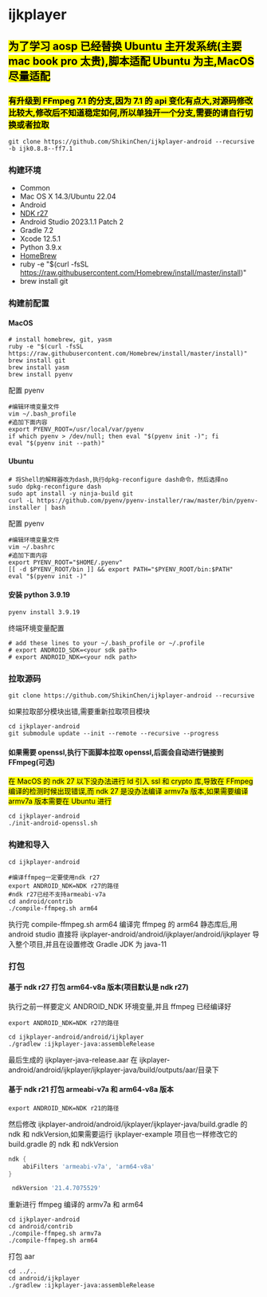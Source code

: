 # ijkplayer

## <mark>为了学习 aosp 已经替换 Ubuntu 主开发系统(主要 mac book pro 太贵),脚本适配 Ubuntu 为主,MacOS 尽量适配</mark>

### <mark>有升级到 FFmpeg 7.1 的分支,因为 7.1 的 api 变化有点大,对源码修改比较大,修改后不知道稳定如何,所以单独开一个分支,需要的请自行切换或者拉取</mark>

```shell
git clone https://github.com/ShikinChen/ijkplayer-android --recursive -b ijk0.8.8--ff7.1
```

### 构建环境

- Common
- Mac OS X 14.3/Ubuntu 22.04
- Android
- [NDK r27](https://github.com/android/ndk/wiki/Unsupported-Downloads)
- Android Studio 2023.1.1 Patch 2
- Gradle 7.2
- Xcode 12.5.1
- Python 3.9.x
- [HomeBrew](http://brew.sh)
- ruby -e "$(curl -fsSL https://raw.githubusercontent.com/Homebrew/install/master/install)"
- brew install git

### 构建前配置

#### MacOS

```shell
# install homebrew, git, yasm
ruby -e "$(curl -fsSL https://raw.githubusercontent.com/Homebrew/install/master/install)"
brew install git
brew install yasm
brew install pyenv
```

配置 pyenv

```shell
#编辑环境变量文件
vim ~/.bash_profile
#追加下面内容
export PYENV_ROOT=/usr/local/var/pyenv
if which pyenv > /dev/null; then eval "$(pyenv init -)"; fi
eval "$(pyenv init --path)"
```

#### Ubuntu

```shell
# 将Shell的解释器改为dash,执行dpkg-reconfigure dash命令，然后选择no
sudo dpkg-reconfigure dash
sudo apt install -y ninja-build git
curl -L https://github.com/pyenv/pyenv-installer/raw/master/bin/pyenv-installer | bash
```

配置 pyenv

```shell
#编辑环境变量文件
vim ~/.bashrc
#追加下面内容
export PYENV_ROOT="$HOME/.pyenv"
[[ -d $PYENV_ROOT/bin ]] && export PATH="$PYENV_ROOT/bin:$PATH"
eval "$(pyenv init -)"
```

#### 安装 python 3.9.19

```shell
pyenv install 3.9.19
```

终端环境变量配置

```shell
# add these lines to your ~/.bash_profile or ~/.profile
# export ANDROID_SDK=<your sdk path>
# export ANDROID_NDK=<your ndk path>

```

### 拉取源码

```shell
git clone https://github.com/ShikinChen/ijkplayer-android --recursive
```

如果拉取部分模块出错,需要重新拉取项目模块

```shell
cd ijkplayer-android
git submodule update --init --remote --recursive --progress
```

#### 如果需要 openssl,执行下面脚本拉取 openssl,后面会自动进行链接到 FFmpeg(可选)

<mark>在 MacOS 的 ndk 27 以下没办法进行 ld 引入 ssl 和 crypto 库,导致在 FFmpeg 编译的检测时候出现错误,而 ndk 27 是没办法编译 armv7a 版本,如果需要编译 armv7a 版本需要在 Ubuntu 进行</mark>

```shell
cd ijkplayer-android
./init-android-openssl.sh
```

### 构建和导入

```shell
cd ijkplayer-android

#编译ffmpeg一定要使用ndk r27
export ANDROID_NDK=NDK r27的路径
#ndk r27已经不支持armeabi-v7a
cd android/contrib
./compile-ffmpeg.sh arm64
```

执行完 compile-ffmpeg.sh arm64 编译完 ffmpeg 的 arm64 静态库后,用 android studio 直接将
ijkplayer-android/android/ijkplayer/android/ijkplayer 导入整个项目,并且在设置修改 Gradle JDK 为
java-11

### 打包

#### 基于 ndk r27 打包 arm64-v8a 版本(项目默认是 ndk r27)

执行之前一样要定义 ANDROID_NDK 环境变量,并且 ffmpeg 已经编译好

```shell
export ANDROID_NDK=NDK r27的路径
```

```shell
cd ijkplayer-android/android/ijkplayer
./gradlew :ijkplayer-java:assembleRelease
```

最后生成的 ijkplayer-java-release.aar 在
ijkplayer-android/android/ijkplayer/ijkplayer-java/build/outputs/aar/目录下

#### 基于 ndk r21 打包 armeabi-v7a 和 arm64-v8a 版本

```shell
export ANDROID_NDK=NDK r21的路径
```

然后修改 ijkplayer-android/android/ijkplayer/ijkplayer-java/build.gradle 的 ndk 和 ndkVersion,如果需要运行
ijkplayer-example 项目也一样修改它的 build.gradle 的 ndk 和 ndkVersion

```gradle
ndk {
    abiFilters 'armeabi-v7a', 'arm64-v8a'
}
```

```gradle
 ndkVersion '21.4.7075529'
```

重新进行 ffmpeg 编译的 armv7a 和 arm64

```shell
cd ijkplayer-android
cd android/contrib
./compile-ffmpeg.sh armv7a
./compile-ffmpeg.sh arm64
```

打包 aar

```shell
cd ../..
cd android/ijkplayer
./gradlew :ijkplayer-java:assembleRelease
```
